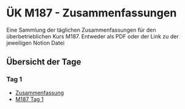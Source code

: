 # ÜK M187 - Zusammenfassungen

Eine Sammlung der täglichen Zusammenfassungen für den überbetrieblichen Kurs M187. 
Entweder als PDF oder der Link zu der jeweiligen Notion Datei

## Übersicht der Tage

### Tag 1
- [Zusammenfassung](https://www.notion.so/M187-Tag-1-Zusammenfassung-Notizen-271510575c398036a2f3c32dc4f2ca2e?source=copy_link)
- [M187 Tag 1](https://m187.ict-bz.ch/tag-1)
